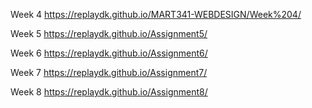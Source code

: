 Week 4
https://replaydk.github.io/MART341-WEBDESIGN/Week%204/

Week 5
https://replaydk.github.io/Assignment5/

Week 6
https://replaydk.github.io/Assignment6/

Week 7
https://replaydk.github.io/Assignment7/

Week 8
https://replaydk.github.io/Assignment8/
